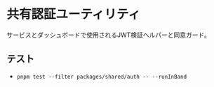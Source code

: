 # 共有認証ユーティリティ

サービスとダッシュボードで使用されるJWT検証ヘルパーと同意ガード。

## テスト

- `pnpm test --filter packages/shared/auth -- --runInBand`